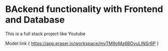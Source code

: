 # BAckend functionality with Frontend and Database

This is a full stack project like Youtube

Model link
{
    https://app.eraser.io/workspace/mvTM9oMz6BDvuLINSr6P
}